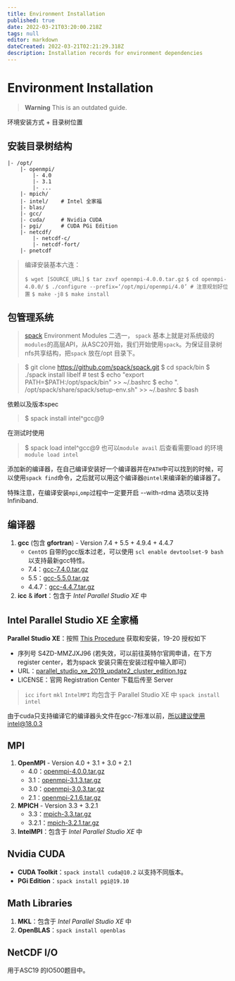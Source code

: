 ```yaml
---
title: Environment Installation
published: true
date: 2022-03-21T03:20:00.218Z
tags: null
editor: markdown
dateCreated: 2022-03-21T02:21:29.318Z
description: Installation records for environment dependencies
---
```


# Environment Installation

> **Warning** This is an outdated guide.

环境安装方式 + 目录树位置

## 安装目录树结构

```
|- /opt/
    |- openmpi/
        |- 4.0
        |- 3.1
        |- ...
    |- mpich/
    |- intel/    # Intel 全家福
    |- blas/
    |- gcc/
    |- cuda/     # Nvidia CUDA
    |- pgi/      # CUDA PGi Edition
    |- netcdf/
        |- netcdf-c/
        |- netcdf-fort/
    |- pnetcdf
```

> 编译安装基本六连：
>
> `$ wget [SOURCE_URL]` `$ tar zxvf openmpi-4.0.0.tar.gz` `$ cd openmpi-4.0.0/` `$ ./configure --prefix=‘/opt/mpi/openmpi/4.0’ # 注意规划好位置` `$ make -j8` `$ make install`

## 包管理系统

> [spack](https://spack.io/) Environment Modules 二选一， `spack` 基本上就是对系统级的`modules`的高层API，从ASC20开始，我们开始使用`spack`。为保证目录树nfs共享结构，把`spack` 放在/opt 目录下。

> $ git clone https://github.com/spack/spack.git $ cd spack/bin $ ./spack install libelf # test $ echo "export PATH=$PATH:/opt/spack/bin" >> \~/.bashrc $ echo ". /opt/spack/share/spack/setup-env.sh" >> \~/.bashrc $ bash

依赖以及版本spec

> $ spack install intel^gcc@9

在测试时使用

> $ spack load intel^gcc@9 也可以`module avail` 后查看需要load 的环境`module load intel`

添加新的编译器，在自己编译安装好一个编译器并在`PATH`中可以找到的时候，可以使用`spack find`命令，之后就可以用这个编译器`@intel`来编译新的编译器了。

特殊注意，在编译安装`mpi`,`omp`过程中一定要开启 --with-rdma 选项以支持Infiniband.

## 编译器

1. **gcc** (包含 **gfortran**) - Version 7.4 + 5.5 + 4.9.4 + 4.4.7
   * `CentOS` 自带的gcc版本过老，可以使用 `scl enable devtoolset-9 bash`以支持最新gcc特性。
   * 7.4：[gcc-7.4.0.tar.gz](http://ftp.gnu.org/gnu/gcc/gcc-7.4.0/gcc-7.4.0.tar.gz)
   * 5.5：[gcc-5.5.0.tar.gz](http://ftp.gnu.org/gnu/gcc/gcc-5.5.0/gcc-5.5.0.tar.gz)
   * 4.4.7：[gcc-4.4.7.tar.gz](http://ftp.gnu.org/gnu/gcc/gcc-4.4.7/gcc-4.4.7.tar.gz)
2. **icc** & **ifort**：包含于 _Intel Parallel Studio XE_ 中

## Intel Parallel Studio XE 全家桶

**Parallel Studio XE**：按照 [This Procedure](https://www.slothparadise.com/how-to-setup-the-intel-compilers-on-a-cluster) 获取和安装，19-20 授权如下

* 序列号 S4ZD-MMZJXJ96 (若失效，可以前往英特尔官网申请，在下方register center，若为spack 安装只需在安装过程中输入即可)
* URL：[parallel\_studio\_xe\_2019\_update2\_cluster\_edition.tgz](http://registrationcenter-download.intel.com/akdlm/irc\_nas/tec/15088/parallel\_studio\_xe\_2019\_update2\_cluster\_edition.tgz)
* LICENSE：官网 Registration Center 下载后传至 Server

> `icc` `ifort` `mkl` `IntelMPI` 均包含于 Parallel Studio XE 中 `spack install intel`

由于cuda只支持编译它的编译器头文件在gcc-7标准以前，所以建议使用intel@18.0.3

## MPI

1. **OpenMPI** - Version 4.0 + 3.1 + 3.0 + 2.1
   * 4.0：[openmpi-4.0.0.tar.gz](https://download.open-mpi.org/release/open-mpi/v4.0/openmpi-4.0.0.tar.gz)
   * 3.1：[openmpi-3.1.3.tar.gz](https://download.open-mpi.org/release/open-mpi/v3.1/openmpi-3.1.3.tar.gz)
   * 3.0：[openmpi-3.0.3.tar.gz](https://download.open-mpi.org/release/open-mpi/v3.0/openmpi-3.0.3.tar.gz)
   * 2.1：[openmpi-2.1.6.tar.gz](https://download.open-mpi.org/release/open-mpi/v2.1/openmpi-2.1.6.tar.gz)
2. **MPICH** - Version 3.3 + 3.2.1
   * 3.3：[mpich-3.3.tar.gz](http://www.mpich.org/static/downloads/3.3/mpich-3.3.tar.gz)
   * 3.2.1：[mpich-3.2.1.tar.gz](http://www.mpich.org/static/downloads/3.2.1/mpich-3.2.1.tar.gz)
3. **IntelMPI**：包含于 _Intel Parallel Studio XE_ 中

## Nvidia CUDA

* **CUDA Toolkit**：`spack install cuda@10.2` 以支持不同版本。
* **PGi Edition**：`spack install pgi@19.10`

## Math Libraries

1. **MKL**：包含于 _Intel Parallel Studio XE_ 中
2. **OpenBLAS**：`spack install openblas`

## NetCDF I/O

用于ASC19 的IO500题目中。
